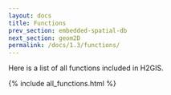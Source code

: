 ```yaml
---
layout: docs
title: Functions
prev_section: embedded-spatial-db
next_section: geom2D
permalink: /docs/1.3/functions/
---
```


Here is a list of all functions included in H2GIS.

{% include all_functions.html %}
